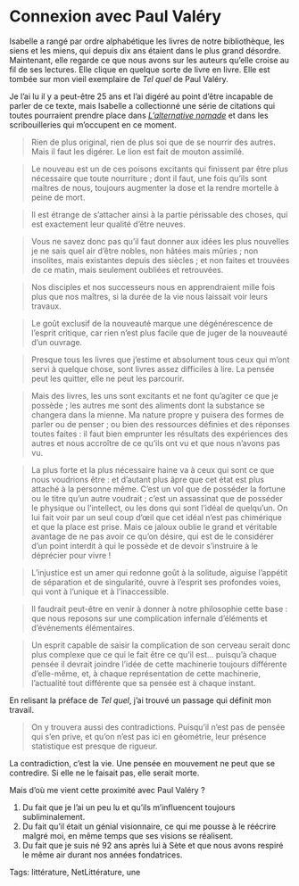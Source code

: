 # Connexion avec Paul Valéry

Isabelle a rangé par ordre alphabétique les livres de notre bibliothèque, les siens et les miens, qui depuis dix ans étaient dans le plus grand désordre. Maintenant, elle regarde ce que nous avons sur les auteurs qu’elle croise au fil de ses lectures. Elle clique en quelque sorte de livre en livre. Elle est tombée sur mon vieil exemplaire de *Tel quel* de Paul Valéry.<span id="more-18098"></span>

Je l’ai lu il y a peut-être 25 ans et l’ai digéré au point d’être incapable de parler de ce texte, mais Isabelle a collectionné une série de citations qui toutes pourraient prendre place dans [*L’alternative nomade*](http://blog.tcrouzet.com/alternative-nomade/) et dans les scribouilleries qui m’occupent en ce moment.

> Rien de plus original, rien de plus soi que de se nourrir des autres. Mais il faut les digérer. Le lion est fait de mouton assimilé.

> Le nouveau est un de ces poisons excitants qui finissent par être plus nécessaire que toute nourriture ; dont il faut, une fois qu’ils sont maîtres de nous, toujours augmenter la dose et la rendre mortelle à peine de mort.

> Il est étrange de s’attacher ainsi à la partie périssable des choses, qui est exactement leur qualité d’être neuves.

> Vous ne savez donc pas qu’il faut donner aux idées les plus nouvelles je ne sais quel air d’être nobles, non hâtées mais mûries ; non insolites, mais existantes depuis des siècles ; et non faites et trouvées de ce matin, mais seulement oubliées et retrouvées.

> Nos disciples et nos successeurs nous en apprendraient mille fois plus que nos maîtres, si la durée de la vie nous laissait voir leurs travaux.

> Le goût exclusif de la nouveauté marque une dégénérescence de l’esprit critique, car rien n’est plus facile que de juger de la nouveauté d’un ouvrage.

> Presque tous les livres que j’estime et absolument tous ceux qui m’ont servi à quelque chose, sont livres assez difficiles à lire. La pensée peut les quitter, elle ne peut les parcourir.

> Mais des livres, les uns sont excitants et ne font qu’agiter ce que je possède ; les autres me sont des aliments dont la substance se changera dans la mienne. Ma nature propre y puisera des formes de parler ou de penser ; ou bien des ressources définies et des réponses toutes faites : il faut bien emprunter les résultats des expériences des autres et nous accroître de ce qu’ils ont vu et que nous n’avons pas vu.

> La plus forte et la plus nécessaire haine va à ceux qui sont ce que nous voudrions être : et d’autant plus âpre que cet état est plus attaché à la personne même. C’est un vol que de posséder la fortune ou le titre qu’un autre voudrait ; c’est un assassinat que de posséder le physique ou l’intellect, ou les dons qui sont l’idéal de quelqu’un. On lui fait voir par un seul coup d’œil que cet idéal n’est pas chimérique et que la place est prise. Mais ce jaloux oublie le grand et véritable avantage de ne pas avoir ce qu’on désire, qui est de le considérer d’un point interdit à qui le possède et de devoir s’instruire à le déprécier pour vivre !

> L’injustice est un amer qui redonne goût à la solitude, aiguise l’appétit de séparation et de singularité, ouvre à l’esprit ses profondes voies, qui vont à l’unique et à l’inaccessible.

> Il faudrait peut-être en venir à donner à notre philosophie cette base : que nous reposons sur une complication infernale d’éléments et d’événements élémentaires.

> Un esprit capable de saisir la complication de son cerveau serait donc plus complexe que ce qui le fait être ce qu’il est… puisqu’à chaque pensée il devrait joindre l’idée de cette machinerie toujours différente d’elle-même, et, à chaque représentation de cette machinerie, l’actualité tout différente que sa pensée est à chaque instant.

En relisant la préface de *Tel quel*, j’ai trouvé un passage qui définit mon travail.

> On y trouvera aussi des contradictions. Puisqu’il n’est pas de pensée qui s’en prive, et qu’on n’est pas ici en géométrie, leur présence statistique est presque de rigueur.

La contradiction, c’est la vie. Une pensée en mouvement ne peut que se contredire. Si elle ne le faisait pas, elle serait morte.

Mais d’où me vient cette proximité avec Paul Valéry ?

1. Du fait que je l’ai un peu lu et qu’ils m’influencent toujours subliminalement.
2. Du fait qu’il était un génial visionnaire, ce qui me pousse à le réécrire malgré moi, en même temps que ses visions se réalisent.
3. Du fait que je suis né 92 ans après lui à Sète et que nous avons respiré le même air durant nos années fondatrices.

Tags: littérature, NetLittérature, une